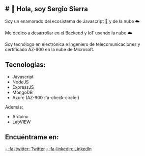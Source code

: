 ## # 👋 Hola, soy Sergio Sierra

Soy un enamorado del ecosistema de Javascript 💛 y de la nube ☁️

Me dedico a desarrollar en el Backend y IoT usando la nube ☁️

Soy tecnólogo en electrónica e Ingeniero de telecomunicaciones y certificado AZ-900 en la nube de Microsoft.

## Tecnologías:
- Javascript
- NodeJS
- ExpressJS
- MongoDB
- Azure (AZ-900 :fa-check-circle:)

Además:
- Arduino
- LabVIEW

## Encuéntrame en:

[- :fa-twitter: Twitter](https://twitter.com/sergio_sierrap)
[- :fa-linkedin: LinkedIn](https://www.linkedin.com/in/sergio-sierrap/)
<!---
sergio-sierrap/sergio-sierrap is a ✨ special ✨ repository because its `README.md` (this file) appears on your GitHub profile.
You can click the Preview link to take a look at your changes.

- 👋 Hi, I’m @sergio-sierrap
- 👀 I’m interested in ...
- 🌱 I’m currently learning ...
- 💞️ I’m looking to collaborate on ...
- 📫 How to reach me ...

--->
